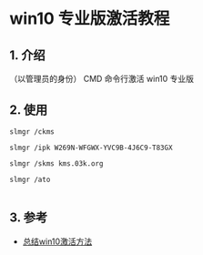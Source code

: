 <!--#region
@author 吴钦飞
@email wuqinfei@qq.com
@create date 2025-01-01 10:17:11
@modify date 2025-01-01 10:17:12
@desc [description]
#endregion-->

# win10 专业版激活教程

## 1. 介绍

（以管理员的身份） CMD 命令行激活 win10 专业版

## 2. 使用

```shell
slmgr /ckms

slmgr /ipk W269N-WFGWX-YVC9B-4J6C9-T83GX

slmgr /skms kms.03k.org

slmgr /ato


```

## 3. 参考

* [总结win10激活方法](https://zhuanlan.zhihu.com/p/691412427)